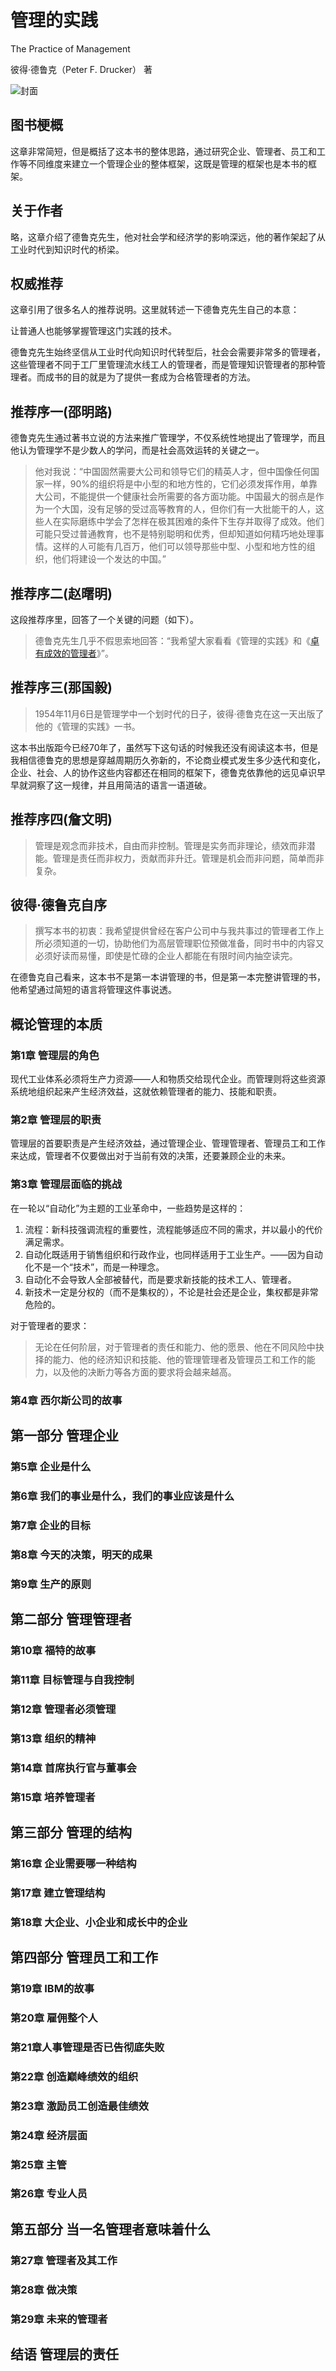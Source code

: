 # 管理的实践

The Practice of Management

彼得·德鲁克（Peter F. Drucker） 著

![封面](contents/wx-cover.png)

## 图书梗概

这章非常简短，但是概括了这本书的整体思路，通过研究企业、管理者、员工和工作等不同维度来建立一个管理企业的整体框架，这既是管理的框架也是本书的框架。

## 关于作者

略，这章介绍了德鲁克先生，他对社会学和经济学的影响深远，他的著作架起了从工业时代到知识时代的桥梁。

## 权威推荐

这章引用了很多名人的推荐说明。这里就转述一下德鲁克先生自己的本意：

让普通人也能够掌握管理这门实践的技术。

德鲁克先生始终坚信从工业时代向知识时代转型后，社会会需要非常多的管理者，这些管理者不同于工厂里管理流水线工人的管理者，而是管理知识管理者的那种管理者。而成书的目的就是为了提供一套成为合格管理者的方法。

## 推荐序一(邵明路)

德鲁克先生通过著书立说的方法来推广管理学，不仅系统性地提出了管理学，而且他认为管理学不是少数人的学问，而是社会高效运转的关键之一。

> 他对我说：“中国固然需要大公司和领导它们的精英人才，但中国像任何国家一样，90%的组织将是中小型的和地方性的，它们必须发挥作用，单靠大公司，不能提供一个健康社会所需要的各方面功能。中国最大的弱点是作为一个大国，没有足够的受过高等教育的人，但你们有一大批能干的人，这些人在实际磨练中学会了怎样在极其困难的条件下生存并取得了成效。他们可能只受过普通教育，也不是特别聪明和优秀，但却知道如何精巧地处理事情。这样的人可能有几百万，他们可以领导那些中型、小型和地方性的组织，他们将建设一个发达的中国。”

## 推荐序二(赵曙明)

这段推荐序里，回答了一个关键的问题（如下）。

> 德鲁克先生几乎不假思索地回答：“我希望大家看看《管理的实践》和《[卓有成效的管理者](/docs/book/彼得德鲁克-卓有成效的管理者/)》”。

## 推荐序三(那国毅)

> 1954年11月6日是管理学中一个划时代的日子，彼得·德鲁克在这一天出版了他的《管理的实践》一书。

这本书出版距今已经70年了，虽然写下这句话的时候我还没有阅读这本书，但是我相信德鲁克的思想是穿越周期历久弥新的，不论商业模式发生多少迭代和变化，企业、社会、人的协作这些内容都还在相同的框架下，德鲁克依靠他的远见卓识早早就洞察了这一规律，并且用简洁的语言一语道破。

## 推荐序四(詹文明)

> 管理是观念而非技术，自由而非控制。管理是实务而非理论，绩效而非潜能。管理是责任而非权力，贡献而非升迁。管理是机会而非问题，简单而非复杂。

## 彼得·德鲁克自序

> 撰写本书的初衷：我希望提供曾经在客户公司中与我共事过的管理者工作上所必须知道的一切，协助他们为高层管理职位预做准备，同时书中的内容又必须好读而易懂，即使是忙碌的企业人都能在有限时间内抽空读完。

在德鲁克自己看来，这本书不是第一本讲管理的书，但是第一本完整讲管理的书，他希望通过简短的语言将管理这件事说透。

## 概论管理的本质

### 第1章 管理层的角色

现代工业体系必须将生产力资源——人和物质交给现代企业。而管理则将这些资源系统地组织起来产生经济效益，这就依赖管理者的能力、技能和职责。

### 第2章 管理层的职责

管理层的首要职责是产生经济效益，通过管理企业、管理管理者、管理员工和工作来达成，管理者不仅要做出对于当前有效的决策，还要兼顾企业的未来。

### 第3章 管理层面临的挑战

在一轮以“自动化”为主题的工业革命中，一些趋势是这样的：

1. 流程：新科技强调流程的重要性，流程能够适应不同的需求，并以最小的代价满足需求。
2. 自动化既适用于销售组织和行政作业，也同样适用于工业生产。——因为自动化不是一个“技术”，而是一种理念。
3. 自动化不会导致人全部被替代，而是要求新技能的技术工人、管理者。
4. 新技术一定是分权的（而不是集权的），不论是社会还是企业，集权都是非常危险的。

对于管理者的要求：

> 无论在任何阶层，对于管理者的责任和能力、他的愿景、他在不同风险中抉择的能力、他的经济知识和技能、他的管理管理者及管理员工和工作的能力，以及他的决断力等各方面的要求将会越来越高。

### 第4章 西尔斯公司的故事

## 第一部分 管理企业

### 第5章 企业是什么

### 第6章 我们的事业是什么，我们的事业应该是什么

### 第7章 企业的目标

### 第8章 今天的决策，明天的成果

### 第9章 生产的原则

## 第二部分 管理管理者

### 第10章 福特的故事

### 第11章 目标管理与自我控制

### 第12章 管理者必须管理

### 第13章 组织的精神

### 第14章 首席执行官与董事会

### 第15章 培养管理者

## 第三部分 管理的结构

### 第16章 企业需要哪一种结构

### 第17章 建立管理结构

### 第18章 大企业、小企业和成长中的企业

## 第四部分 管理员工和工作

### 第19章 IBM的故事

### 第20章 雇佣整个人

### 第21章人事管理是否已告彻底失败

### 第22章 创造巅峰绩效的组织

### 第23章 激励员工创造最佳绩效

### 第24章 经济层面

### 第25章 主管

### 第26章 专业人员

## 第五部分 当一名管理者意味着什么

### 第27章 管理者及其工作

### 第28章 做决策

### 第29章 未来的管理者

## 结语 管理层的责任
